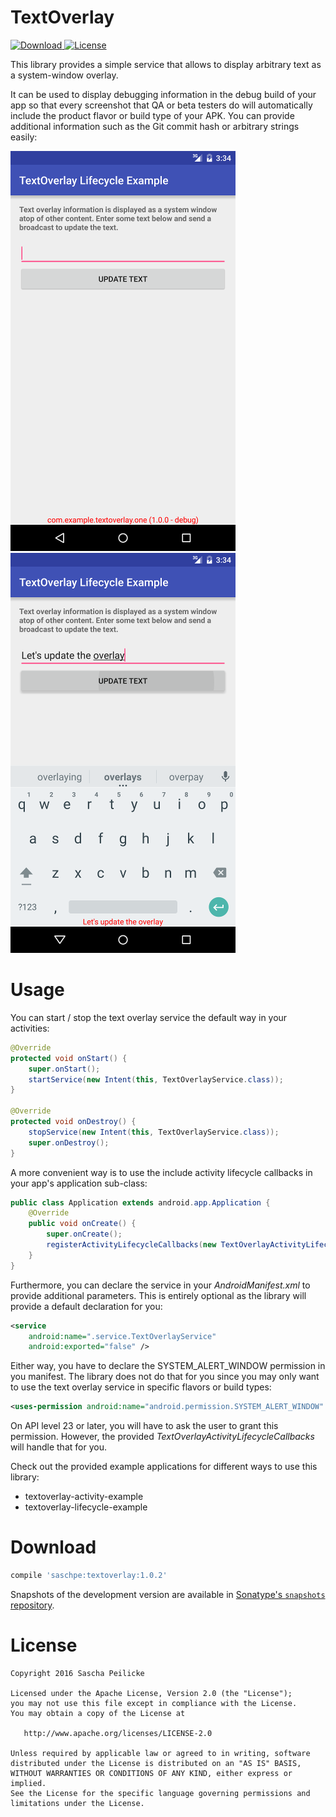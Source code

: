# TextOverlay
[ ![Download](https://api.bintray.com/packages/saschpe/maven/android-textoverlay/images/download.svg) ](https://bintray.com/saschpe/maven/android-textoverlay/_latestVersion)
[![License](http://img.shields.io/:license-apache-blue.svg)](http://www.apache.org/licenses/LICENSE-2.0.html)

This library provides a simple service that allows to display arbitrary text as a
system-window overlay.

It can be used to display debugging information in the debug build of your app so
that every screenshot that QA or beta testers do will automatically include the
product flavor or build type of your APK. You can provide additional information
such as the Git commit hash or arbitrary strings easily:

![Overlay](doc/img/default.png)
![Updated overlay](doc/img/updated.png)

# Usage
You can start / stop the text overlay service the default way in your activities:

```java
@Override
protected void onStart() {
    super.onStart();
    startService(new Intent(this, TextOverlayService.class));
}

@Override
protected void onDestroy() {
    stopService(new Intent(this, TextOverlayService.class));
    super.onDestroy();
}
```

A more convenient way is to use the include activity lifecycle callbacks in your
app's application sub-class:

```java
public class Application extends android.app.Application {
    @Override
    public void onCreate() {
        super.onCreate();
        registerActivityLifecycleCallbacks(new TextOverlayActivityLifecycleCallbacks());
    }
}
```

Furthermore, you can declare the service in your *AndroidManifest.xml* to provide
additional parameters. This is entirely optional as the library will provide a
default declaration for you:

```xml
<service
    android:name=".service.TextOverlayService"
    android:exported="false" />
```

Either way, you have to declare the SYSTEM_ALERT_WINDOW permission in you manifest.
The library does not do that for you since you may only want to use the text overlay
service in specific flavors or build types:

```xml
<uses-permission android:name="android.permission.SYSTEM_ALERT_WINDOW" />
```

On API level 23 or later, you will have to ask the user to grant this permission.
However, the provided *TextOverlayActivityLifecycleCallbacks* will handle that for you.

Check out the provided example applications for different ways to use this library:
- textoverlay-activity-example
- textoverlay-lifecycle-example


# Download
```groovy
compile 'saschpe:textoverlay:1.0.2'
```

Snapshots of the development version are available in [Sonatype's `snapshots` repository][snap].


# License

    Copyright 2016 Sascha Peilicke

    Licensed under the Apache License, Version 2.0 (the "License");
    you may not use this file except in compliance with the License.
    You may obtain a copy of the License at

       http://www.apache.org/licenses/LICENSE-2.0

    Unless required by applicable law or agreed to in writing, software
    distributed under the License is distributed on an "AS IS" BASIS,
    WITHOUT WARRANTIES OR CONDITIONS OF ANY KIND, either express or implied.
    See the License for the specific language governing permissions and
    limitations under the License.



 [snap]: https://oss.sonatype.org/content/repositories/snapshots/
